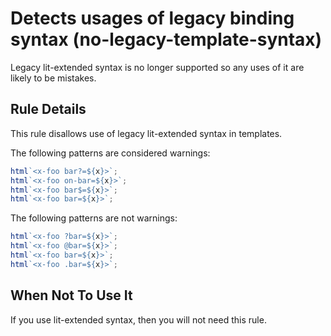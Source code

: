 # Detects usages of legacy binding syntax (no-legacy-template-syntax)

Legacy lit-extended syntax is no longer supported so any uses of it
are likely to be mistakes.

## Rule Details

This rule disallows use of legacy lit-extended syntax in templates.

The following patterns are considered warnings:

```ts
html`<x-foo bar?=${x}>`;
html`<x-foo on-bar=${x}>`;
html`<x-foo bar$=${x}>`;
html`<x-foo bar=${x}>`;
```

The following patterns are not warnings:

```ts
html`<x-foo ?bar=${x}>`;
html`<x-foo @bar=${x}>`;
html`<x-foo bar=${x}>`;
html`<x-foo .bar=${x}>`;
```

## When Not To Use It

If you use lit-extended syntax, then you will not need this rule.
